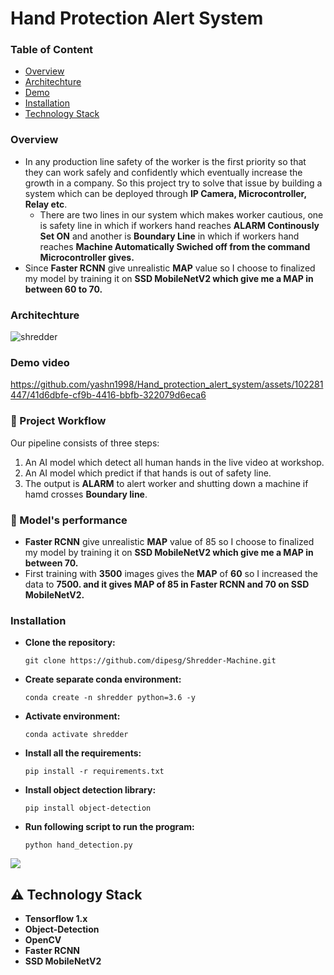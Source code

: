 # Hand Protection Alert System
### Table of Content
  * [Overview](#overview)
  * [Architechture](#architechture)
  * [Demo](#demo)
  * [Installation](#installation)
  * [Technology Stack](technologystack)
 
 ### **Overview**
- In any production line safety of the worker is the first priority so that they can work safely and confidently which eventually increase the growth in a company. So this project try to solve that issue by building a system which can be deployed through **IP Camera, Microcontroller, Relay etc**.
  - There are two lines in our system which makes worker cautious, one is safety line in which if workers hand reaches **ALARM Continously Set ON** and another is **Boundary Line** in which if workers hand reaches **Machine Automatically Swiched off from the command Microcontroller gives.**
- Since **Faster RCNN** give unrealistic **MAP** value so I choose to finalized my model by training it on **SSD MobileNetV2 which give me a MAP in between 60 to 70.**

### **Architechture**
![shredder](https://user-images.githubusercontent.com/75604769/177889835-3dd92603-1340-43ce-9683-48fe7a5dee6b.png)

### **Demo video**


https://github.com/yashn1998/Hand_protection_alert_system/assets/102281447/41d6dbfe-cf9b-4416-bbfb-322079d6eca6


### :raising_hand: Project Workflow 

Our pipeline consists of three steps:
  1. An AI model which detect all human hands in the live video at workshop.
  2. An AI model which predict if that hands is out of safety line.
  3. The output is **ALARM** to alert worker and shutting down a machine if hamd crosses **Boundary line**.
  
### 🚀 Model's performance
  - **Faster RCNN** give unrealistic **MAP** value of 85 so I choose to finalized my model by training it on **SSD MobileNetV2 which give me a MAP in between 70.**
  - First training with **3500** images gives the **MAP** of **60** so I increased the data to **7500. and it gives MAP of 85 in Faster RCNN and 70 on SSD MobileNetV2.**

### **Installation**
- **Clone the repository:**

  ```git clone https://github.com/dipesg/Shredder-Machine.git```
  
- **Create separate conda environment:**

  ```conda create -n shredder python=3.6 -y```
  
- **Activate environment:**

  ```conda activate shredder```
  
- **Install all the requirements:**

  ```pip install -r requirements.txt```
  
- **Install object detection library:**

  ```pip install object-detection```
  
- **Run following script to run the program:**

  ```python hand_detection.py```

![](https://forthebadge.com/images/badges/made-with-python.svg)

## :warning: Technology Stack
- **Tensorflow 1.x**
- **Object-Detection**
- **OpenCV**
- **Faster RCNN**
- **SSD MobileNetV2**
